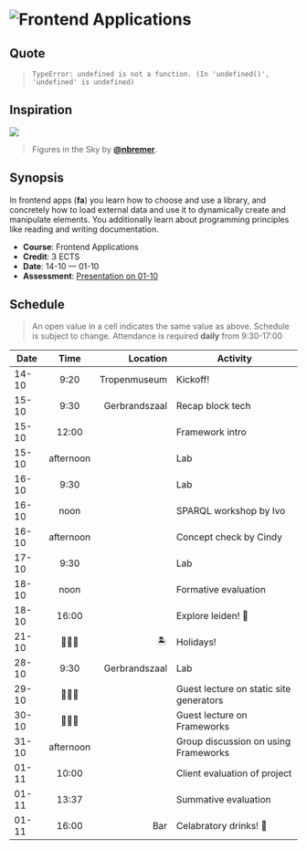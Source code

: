 # ![Frontend Applications][banner]

## Quote

> ```text
> TypeError: undefined is not a function. (In 'undefined()', 'undefined' is undefined)
> ```

## Inspiration

[![][inspiration-cover]][inspiration-link]

> Figures in the Sky by [**@nbremer**][inspiration-author].

## Synopsis

In frontend apps (**fa**) you learn how to choose and use a library, and concretely how
to load external data and use it to dynamically create and manipulate elements.  You additionally learn about
programming principles like reading and writing documentation.

*   **Course**: Frontend Applications
*   **Credit**: 3 ECTS
*   **Date**: 14-10 — 01-10
*   **Assessment**: [Presentation on 01-10][assessment]

## Schedule
> An open value in a cell indicates the same value as above.
> Schedule is subject to change.
Attendance is required **daily** from 9:30-17:00

| Date  |    Time   |      Location | Activity                                |
|-------|:---------:|--------------:|-----------------------------------------|
| 14-10 |    9:20   |  Tropenmuseum | Kickoff!                                |
| 15-10 |    9:30   | Gerbrandszaal | Recap block tech                        |
| 15-10 |   12:00   |               | Framework intro                         |
| 15-10 | afternoon |               | Lab                                     |
| 16-10 |    9:30   |               | Lab                                     |
| 16-10 |    noon   |               | SPARQL workshop by Ivo                  |
| 16-10 | afternoon |               | Concept check by Cindy                  |
| 17-10 | 9:30      |               | Lab                                     |
| 18-10 | noon      |               | Formative evaluation                    |
| 18-10 | 16:00     |               | Explore leiden! 🍻                       |
| 21-10 | 🤷🏼‍♂️       | 🏝             | Holidays!                               |
| 28-10 | 9:30      | Gerbrandszaal | Lab                                     |
| 29-10 | 🤷🏼‍♂️       |               | Guest lecture on static site generators |
| 30-10 | 🤷🏼‍♂️       |               | Guest lecture on Frameworks             |
| 31-10 | afternoon |               | Group discussion on using Frameworks    |
| 01-11 | 10:00     |               | Client evaluation of project            |
| 01-11 | 13:37     |               | Summative evaluation                    |
| 01-11 | 16:00     | Bar           | Celabratory drinks! 👏                   |

[banner]: https://cdn.jsdelivr.net/gh/cmda-tt/logo@6b810afa/banner-frontend-applications.svg

[inspiration-cover]: ../images/figures-in-the-sky.jpg

[inspiration-link]: http://www.datasketch.es/may/code/nadieh/

[inspiration-author]: https://github.com/nbremer

[assessment]: ./assessment.md

